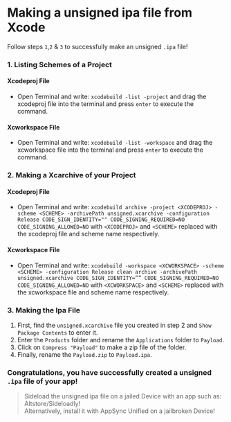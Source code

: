 # Making a unsigned ipa file from Xcode
Follow steps `1`,`2` & `3` to successfully make an unsigned `.ipa` file!

### 1. Listing Schemes of a Project

#### Xcodeproj File
* Open Terminal and write: `xcodebuild -list -project` and drag the xcodeproj file into the terminal and press `enter` to execute the command.

#### Xcworkspace File
* Open Terminal and write: `xcodebuild -list -workspace` and drag the xcworkspace file into the terminal and press `enter` to execute the command.

### 2. Making a Xcarchive of your Project

#### Xcodeproj File
* Open Terminal and write: `xcodebuild archive -project <XCODEPROJ> -scheme <SCHEME> -archivePath unsigned.xcarchive -configuration Release CODE_SIGN_IDENTITY="" CODE_SIGNING_REQUIRED=NO CODE_SIGNING_ALLOWED=NO` with `<XCODEPROJ>` and `<SCHEME>` replaced with the xcodeproj file and scheme name respectively. 

#### Xcworkspace File
* Open Terminal and write: `xcodebuild -workspace <XCWORKSPACE> -scheme <SCHEME> -configuration Release clean archive -archivePath unsigned.xcarchive CODE_SIGN_IDENTITY=”” CODE_SIGNING_REQUIRED=NO CODE_SIGNING_ALLOWED=NO`  with `<XCWORKSPACE>` and `<SCHEME>` replaced with the xcworkspace file and scheme name respectively. 

### 3. Making the Ipa File

1. First, find the `unsigned.xcarchive` file you created in step 2 and `Show Package Contents` to enter it.
2. Enter the `Products` folder and rename the `Applications` folder to `Payload`.
3. Click on `Compress "Payload"` to make a zip file of the folder.
4. Finally, rename the `Payload.zip` to `Payload.ipa`.

### Congratulations, you have successfully created a unsigned `.ipa` file of your app!
>Sideload the unsigned ipa file on a jailed Device with an app such as: Altstore/Sideloadly!  
>Alternatively, install it with AppSync Unified on a jailbroken Device!
